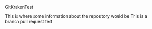 GitKrakenTest

This is where some information about the repository would be
This is a branch pull request test